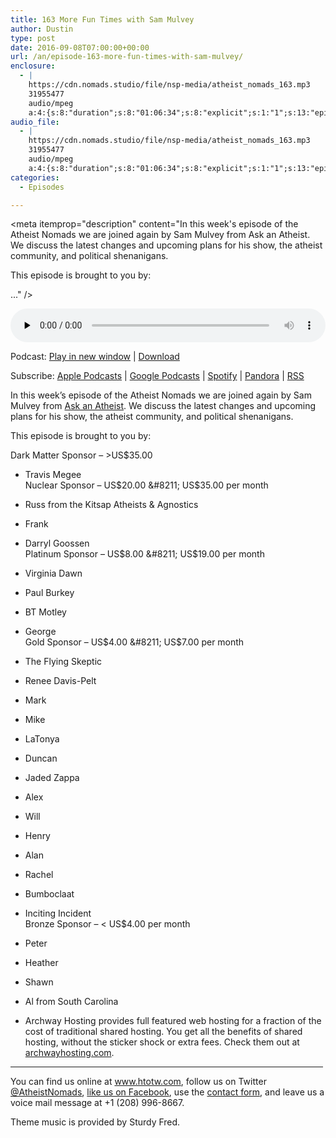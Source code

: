 ```yaml
---
title: 163 More Fun Times with Sam Mulvey
author: Dustin
type: post
date: 2016-09-08T07:00:00+00:00
url: /an/episode-163-more-fun-times-with-sam-mulvey/
enclosure:
  - |
    https://cdn.nomads.studio/file/nsp-media/atheist_nomads_163.mp3
    31955477
    audio/mpeg
    a:4:{s:8:"duration";s:8:"01:06:34";s:8:"explicit";s:1:"1";s:13:"episode_title";s:30:"More Fun Times with Sam Mulvey";s:10:"episode_no";s:3:"163";}
audio_file:
  - |
    https://cdn.nomads.studio/file/nsp-media/atheist_nomads_163.mp3
    31955477
    audio/mpeg
    a:4:{s:8:"duration";s:8:"01:06:34";s:8:"explicit";s:1:"1";s:13:"episode_title";s:30:"More Fun Times with Sam Mulvey";s:10:"episode_no";s:3:"163";}
categories:
  - Episodes

---
```

<div itemscope itemtype="http://schema.org/AudioObject">
  <meta itemprop="name" content="163 More Fun Times with Sam Mulvey" />
  
  <meta itemprop="uploadDate" content="2016-09-08T01:00:00-06:00" />
  
  <meta itemprop="encodingFormat" content="audio/mpeg" />
  
  <meta itemprop="duration" content="PT1H06M34S" />
  
  <meta itemprop="description" content="In this week's episode of the Atheist Nomads we are joined again by Sam Mulvey from Ask an Atheist. We discuss the latest changes and upcoming plans for his show, the atheist community, and political shenanigans.

This episode is brought to you by:

..." />
  
  <meta itemprop="contentUrl" content="https://dts.podtrac.com/redirect.mp3/cdn.nomads.studio/file/nsp-media/atheist_nomads_163.mp3" />
  
  <meta itemprop="contentSize" content="30.5" />
  </p> 
  
  <div class="powerpress_player" id="powerpress_player_8425">
    <audio class="wp-audio-shortcode" id="audio-5065-169" preload="none" style="width: 100%;" controls="controls"><source type="audio/mpeg" src="https://dts.podtrac.com/redirect.mp3/cdn.nomads.studio/file/nsp-media/atheist_nomads_163.mp3?_=169" /><a href="https://dts.podtrac.com/redirect.mp3/cdn.nomads.studio/file/nsp-media/atheist_nomads_163.mp3">https://dts.podtrac.com/redirect.mp3/cdn.nomads.studio/file/nsp-media/atheist_nomads_163.mp3</a></audio>
  </div>
</div>

<p class="powerpress_links powerpress_links_mp3">
  Podcast: <a href="https://dts.podtrac.com/redirect.mp3/cdn.nomads.studio/file/nsp-media/atheist_nomads_163.mp3" class="powerpress_link_pinw" target="_blank" title="Play in new window" onclick="return powerpress_pinw('https://htotw.com/?powerpress_pinw=5065-podcast');" rel="nofollow">Play in new window</a> | <a href="https://dts.podtrac.com/redirect.mp3/cdn.nomads.studio/file/nsp-media/atheist_nomads_163.mp3" class="powerpress_link_d" title="Download" rel="nofollow" download="atheist_nomads_163.mp3">Download</a>
</p>

<p class="powerpress_links powerpress_subscribe_links">
  Subscribe: <a href="https://podcasts.apple.com/us/podcast/humanists-take-on-the-world/id530050098?mt=2&ls=1" class="powerpress_link_subscribe powerpress_link_subscribe_itunes" target="_blank" title="Subscribe on Apple Podcasts" rel="nofollow">Apple Podcasts</a> | <a href="https://www.google.com/podcasts?feed=aHR0cDovL2F0aGVpc3Rub21hZHMubGlic3luLmNvbS9yc3M%3D" class="powerpress_link_subscribe powerpress_link_subscribe_googleplay" target="_blank" title="Subscribe on Google Podcasts" rel="nofollow">Google Podcasts</a> | <a href="https://open.spotify.com/show/3LzK2xZGike6Tc1GEMtMbr?si=LieN9SNuTpq96smuaUsH8A" class="powerpress_link_subscribe powerpress_link_subscribe_spotify" target="_blank" title="Subscribe on Spotify" rel="nofollow">Spotify</a> | <a href="https://www.pandora.com/podcast/atheist-nomads/PC:10122?corr=62071012&part=ug" class="powerpress_link_subscribe powerpress_link_subscribe_pandora" target="_blank" title="Subscribe on Pandora" rel="nofollow">Pandora</a> | <a href="https://htotw.com/feed/podcast/" class="powerpress_link_subscribe powerpress_link_subscribe_rss" target="_blank" title="Subscribe via RSS" rel="nofollow">RSS</a>
</p>

In this week&#8217;s episode of the Atheist Nomads we are joined again by Sam Mulvey from <a href="http://askanatheist.tv" target="_blank" rel="noopener">Ask an Atheist</a>. We discuss the latest changes and upcoming plans for his show, the atheist community, and political shenanigans.

This episode is brought to you by:

Dark Matter Sponsor &#8211; >US$35.00  
* Travis Megee  
Nuclear Sponsor &#8211; US$20.00 &#8211; US$35.00 per month  
* Russ from the Kitsap Atheists & Agnostics  
* Frank  
* Darryl Goossen  
Platinum Sponsor &#8211; US$8.00 &#8211; US$19.00 per month  
* Virginia Dawn  
* Paul Burkey  
* BT Motley  
* George  
Gold Sponsor &#8211; US$4.00 &#8211; US$7.00 per month  
* The Flying Skeptic  
* Renee Davis-Pelt  
* Mark  
* Mike  
* LaTonya  
* Duncan  
* Jaded Zappa  
* Alex  
* Will  
* Henry  
* Alan  
* Rachel  
* Bumboclaat  
* Inciting Incident  
Bronze Sponsor &#8211; < US$4.00 per month  
* Peter  
* Heather  
* Shawn  
* Al from South Carolina

* Archway Hosting provides full featured web hosting for a fraction of the cost of traditional shared hosting. You get all the benefits of shared hosting, without the sticker shock or extra fees. Check them out at <a href="http://archwayhosting.com/" target="_blank" rel="noopener">archwayhosting.com</a>.

<hr width="500" />

You can find us online at <a href="https://www.htotw.com/" target="_blank" rel="noopener">www.htotw.com</a>, follow us on Twitter <a href="https://htotw.com/twitter" target="_blank" rel="noopener">@AtheistNomads</a>, <a href="https://htotw.com/facebook" target="_blank" rel="noopener">like us on Facebook</a>, use the [contact form](https://htotw.com/contact), and leave us a voice mail message at +1 (208) 996-8667.

Theme music is provided by Sturdy Fred.